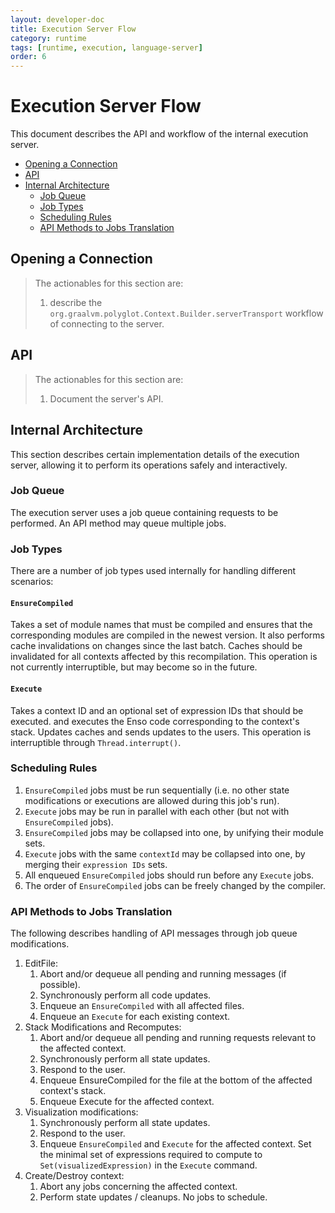 ```yaml
---
layout: developer-doc
title: Execution Server Flow
category: runtime
tags: [runtime, execution, language-server]
order: 6
---
```


# Execution Server Flow
This document describes the API and workflow of the internal execution server.

<!-- MarkdownTOC levels="2,3" autolink="true" -->

- [Opening a Connection](#opening-a-connection)
- [API](#api)
- [Internal Architecture](#internal-architecture)
   - [Job Queue](#job-queue)
   - [Job Types](#job-types)
   - [Scheduling Rules](#scheduling-rules)
   - [API Methods to Jobs Translation](#api-methods-to-jobs-translation)

<!-- /MarkdownTOC -->

## Opening a Connection
> The actionables for this section are:
> 
> 1. describe the `org.graalvm.polyglot.Context.Builder.serverTransport`
>    workflow of connecting to the server.

## API
> The actionables for this section are:
> 
> 1. Document the server's API.

## Internal Architecture
This section describes certain implementation details of the execution server,
allowing it to perform its operations safely and interactively.

### Job Queue
The execution server uses a job queue containing requests to be performed.
An API method may queue multiple jobs.

### Job Types
There are a number of job types used internally for handling different
scenarios:

#### `EnsureCompiled`
Takes a set of module names that must be compiled and ensures that the
corresponding modules are compiled in the newest version.
It also performs cache invalidations on changes since the last batch.
Caches should be invalidated for all contexts affected by this recompilation.
This operation is not currently interruptible, but may become so in the future.

#### `Execute`
Takes a context ID and an optional set of expression IDs that should be
executed. and executes the Enso code corresponding to the context's stack.
Updates caches and sends updates to the users.
This operation is interruptible through `Thread.interrupt()`.

### Scheduling Rules

1. `EnsureCompiled` jobs must be run sequentially (i.e. no other state
   modifications or executions are allowed during this job's run).
2. `Execute` jobs may be run in parallel with each other (but not with
   `EnsureCompiled` jobs).
3. `EnsureCompiled` jobs may be collapsed into one, by unifying their module
   sets.
4. `Execute` jobs with the same `contextId` may be collapsed into one, by
   merging their `expression IDs` sets.
5. All enqueued `EnsureCompiled` jobs should run before any `Execute` jobs.
6. The order of `EnsureCompiled` jobs can be freely changed by the compiler.

### API Methods to Jobs Translation
The following describes handling of API messages through job queue
modifications.

1. EditFile:
   1. Abort and/or dequeue all pending and running messages (if possible).
   2. Synchronously perform all code updates.
   3. Enqueue an `EnsureCompiled` with all affected files.
   4. Enqueue an `Execute` for each existing context.
2. Stack Modifications and Recomputes:
   1. Abort and/or dequeue all pending and running requests relevant to the
      affected context.
   2. Synchronously perform all state updates.
   3. Respond to the user.
   4. Enqueue EnsureCompiled for the file at the bottom of the affected
      context's stack.
   5. Enqueue Execute for the affected context.
3. Visualization modifications:
   1. Synchronously perform all state updates.
   2. Respond to the user.
   3. Enqueue `EnsureCompiled` and `Execute` for the affected context.
      Set the minimal set of expressions required to compute to
      `Set(visualizedExpression)` in the `Execute` command.
4. Create/Destroy context:
   1. Abort any jobs concerning the affected context.
   2. Perform state updates / cleanups. No jobs to schedule.
